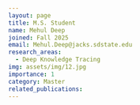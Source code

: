```yaml
---
layout: page
title: M.S. Student
name: Mehul Deep
joined: Fall 2025
email: Mehul.Deep@jacks.sdstate.edu
research_areas:
  - Deep Knowledge Tracing
img: assets/img/12.jpg
importance: 1
category: Master
related_publications: 
---
```

